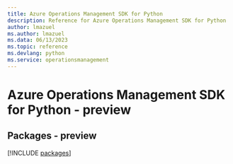 ```yaml
---
title: Azure Operations Management SDK for Python
description: Reference for Azure Operations Management SDK for Python
author: lmazuel
ms.author: lmazuel
ms.data: 06/13/2023
ms.topic: reference
ms.devlang: python
ms.service: operationsmanagement
---
```

# Azure Operations Management SDK for Python - preview
## Packages - preview
[!INCLUDE [packages](operations-management-index.md)]